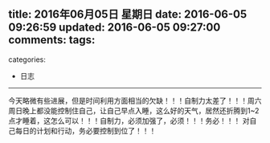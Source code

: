 title: 2016年06月05日 星期日
date: 2016-06-05 09:26:59
updated: 2016-06-05 09:27:00
comments:
tags:
- 
categories:
- 日志

---

今天略微有些进展，但是时间利用方面相当的欠缺！！！自制力太差了！！！周六周日晚上都没能控制住自己，让自己早点入睡，这么好的天气，居然还折腾到1~2点才睡着，这怎么可以！！！自制力，必须加强了，必须！！！务必！！！
对自己每日的计划和行动，务必要控制到位了！！！